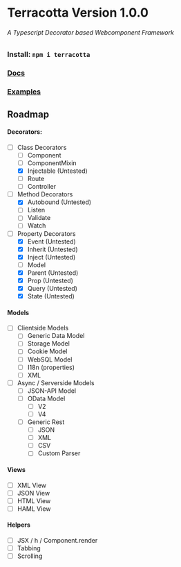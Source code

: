 # Terracotta Version 1.0.0
###### A Typescript Decorator based Webcomponent Framework
### Install: `npm i terracotta`
### [Docs](docs/index.md)
### [Examples](examples/index.md)

## Roadmap

#### Decorators:
- [ ] Class Decorators
  - [ ] Component
  - [ ] ComponentMixin
  - [x] Injectable (Untested)
  - [ ] Route
  - [ ] Controller
- [ ] Method Decorators
  - [x] Autobound (Untested)
  - [ ] Listen
  - [ ] Validate
  - [ ] Watch
- [ ] Property Decorators
  - [x] Event (Untested)
  - [x] Inherit (Untested)
  - [x] Inject (Untested)
  - [ ] Model
  - [x] Parent (Untested)
  - [x] Prop (Untested)
  - [x] Query (Untested)
  - [x] State (Untested)
#### Models
- [ ] Clientside Models
  - [ ] Generic Data Model
  - [ ] Storage Model
  - [ ] Cookie Model
  - [ ] WebSQL Model
  - [ ] I18n (properties)
  - [ ] XML
- [ ] Async / Serverside Models
  - [ ] JSON-API Model
  - [ ] OData Model
    - [ ] V2
    - [ ] V4
  - [ ] Generic Rest
    - [ ] JSON
    - [ ] XML
    - [ ] CSV
    - [ ] Custom Parser
#### Views
- [ ] XML View
- [ ] JSON View
- [ ] HTML View
- [ ] HAML View
#### Helpers
- [ ] JSX / h / Component.render
- [ ] Tabbing
- [ ] Scrolling
